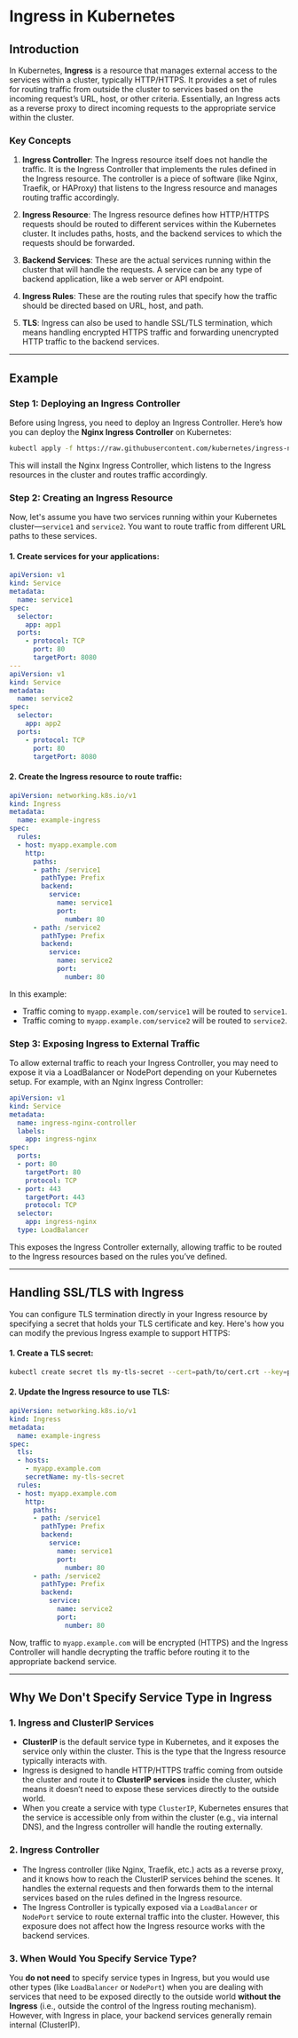 
# Ingress in Kubernetes

## Introduction

In Kubernetes, **Ingress** is a resource that manages external access to the services within a cluster, typically HTTP/HTTPS. It provides a set of rules for routing traffic from outside the cluster to services based on the incoming request’s URL, host, or other criteria. Essentially, an Ingress acts as a reverse proxy to direct incoming requests to the appropriate service within the cluster.

### Key Concepts

1. **Ingress Controller**:
   The Ingress resource itself does not handle the traffic. It is the Ingress Controller that implements the rules defined in the Ingress resource. The controller is a piece of software (like Nginx, Traefik, or HAProxy) that listens to the Ingress resource and manages routing traffic accordingly.
   
2. **Ingress Resource**:
   The Ingress resource defines how HTTP/HTTPS requests should be routed to different services within the Kubernetes cluster. It includes paths, hosts, and the backend services to which the requests should be forwarded.

3. **Backend Services**:
   These are the actual services running within the cluster that will handle the requests. A service can be any type of backend application, like a web server or API endpoint.

4. **Ingress Rules**: 
   These are the routing rules that specify how the traffic should be directed based on URL, host, and path.

5. **TLS**:
   Ingress can also be used to handle SSL/TLS termination, which means handling encrypted HTTPS traffic and forwarding unencrypted HTTP traffic to the backend services.

---

## Example

### Step 1: Deploying an Ingress Controller

Before using Ingress, you need to deploy an Ingress Controller. Here’s how you can deploy the **Nginx Ingress Controller** on Kubernetes:

```bash
kubectl apply -f https://raw.githubusercontent.com/kubernetes/ingress-nginx/main/deploy/static/provider/cloud/deploy.yaml
```

This will install the Nginx Ingress Controller, which listens to the Ingress resources in the cluster and routes traffic accordingly.

### Step 2: Creating an Ingress Resource

Now, let's assume you have two services running within your Kubernetes cluster—`service1` and `service2`. You want to route traffic from different URL paths to these services.

#### 1. Create services for your applications:

```yaml
apiVersion: v1
kind: Service
metadata:
  name: service1
spec:
  selector:
    app: app1
  ports:
    - protocol: TCP
      port: 80
      targetPort: 8080
---
apiVersion: v1
kind: Service
metadata:
  name: service2
spec:
  selector:
    app: app2
  ports:
    - protocol: TCP
      port: 80
      targetPort: 8080
```

#### 2. Create the Ingress resource to route traffic:

```yaml
apiVersion: networking.k8s.io/v1
kind: Ingress
metadata:
  name: example-ingress
spec:
  rules:
  - host: myapp.example.com
    http:
      paths:
      - path: /service1
        pathType: Prefix
        backend:
          service:
            name: service1
            port:
              number: 80
      - path: /service2
        pathType: Prefix
        backend:
          service:
            name: service2
            port:
              number: 80
```

In this example:
- Traffic coming to `myapp.example.com/service1` will be routed to `service1`.
- Traffic coming to `myapp.example.com/service2` will be routed to `service2`.

### Step 3: Exposing Ingress to External Traffic

To allow external traffic to reach your Ingress Controller, you may need to expose it via a LoadBalancer or NodePort depending on your Kubernetes setup. For example, with an Nginx Ingress Controller:

```yaml
apiVersion: v1
kind: Service
metadata:
  name: ingress-nginx-controller
  labels:
    app: ingress-nginx
spec:
  ports:
  - port: 80
    targetPort: 80
    protocol: TCP
  - port: 443
    targetPort: 443
    protocol: TCP
  selector:
    app: ingress-nginx
  type: LoadBalancer
```

This exposes the Ingress Controller externally, allowing traffic to be routed to the Ingress resources based on the rules you’ve defined.

---

## Handling SSL/TLS with Ingress

You can configure TLS termination directly in your Ingress resource by specifying a secret that holds your TLS certificate and key. Here's how you can modify the previous Ingress example to support HTTPS:

#### 1. Create a TLS secret:

```bash
kubectl create secret tls my-tls-secret --cert=path/to/cert.crt --key=path/to/cert.key
```

#### 2. Update the Ingress resource to use TLS:

```yaml
apiVersion: networking.k8s.io/v1
kind: Ingress
metadata:
  name: example-ingress
spec:
  tls:
  - hosts:
    - myapp.example.com
    secretName: my-tls-secret
  rules:
  - host: myapp.example.com
    http:
      paths:
      - path: /service1
        pathType: Prefix
        backend:
          service:
            name: service1
            port:
              number: 80
      - path: /service2
        pathType: Prefix
        backend:
          service:
            name: service2
            port:
              number: 80
```

Now, traffic to `myapp.example.com` will be encrypted (HTTPS) and the Ingress Controller will handle decrypting the traffic before routing it to the appropriate backend service.

---

## Why We Don't Specify Service Type in Ingress

### 1. **Ingress and ClusterIP Services**
   - **ClusterIP** is the default service type in Kubernetes, and it exposes the service only within the cluster. This is the type that the Ingress resource typically interacts with.
   - Ingress is designed to handle HTTP/HTTPS traffic coming from outside the cluster and route it to **ClusterIP services** inside the cluster, which means it doesn’t need to expose these services directly to the outside world.
   - When you create a service with type `ClusterIP`, Kubernetes ensures that the service is accessible only from within the cluster (e.g., via internal DNS), and the Ingress controller will handle the routing externally.

### 2. **Ingress Controller**
   - The Ingress controller (like Nginx, Traefik, etc.) acts as a reverse proxy, and it knows how to reach the ClusterIP services behind the scenes. It handles the external requests and then forwards them to the internal services based on the rules defined in the Ingress resource.
   - The Ingress Controller is typically exposed via a `LoadBalancer` or `NodePort` service to route external traffic into the cluster. However, this exposure does not affect how the Ingress resource works with the backend services.

### 3. **When Would You Specify Service Type?**
You **do not need** to specify service types in Ingress, but you would use other types (like `LoadBalancer` or `NodePort`) when you are dealing with services that need to be exposed directly to the outside world **without the Ingress** (i.e., outside the control of the Ingress routing mechanism). However, with Ingress in place, your backend services generally remain internal (ClusterIP).
